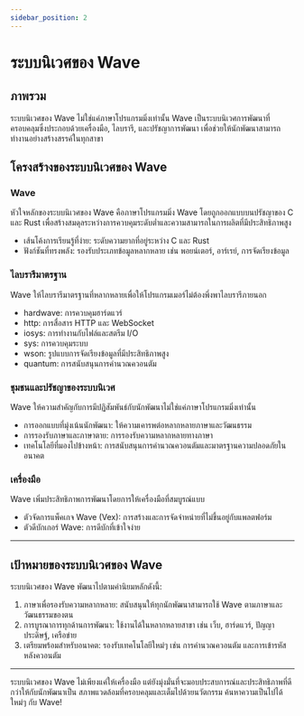 ```yaml
---
sidebar_position: 2
---
```


# ระบบนิเวศของ Wave 

## ภาพรวม

ระบบนิเวศของ Wave ไม่ใช่แค่ภาษาโปรแกรมมิ่งเท่านั้น Wave เป็นระบบนิเวศการพัฒนาที่ครอบคลุมซึ่งประกอบด้วยเครื่องมือ, ไลบรารี, และปรัชญาการพัฒนา เพื่อช่วยให้นักพัฒนาสามารถทำงานอย่างสร้างสรรค์ในทุกสาขา

## โครงสร้างของระบบนิเวศของ Wave
### Wave
หัวใจหลักของระบบนิเวศของ Wave คือภาษาโปรแกรมมิ่ง Wave โดยถูกออกแบบบนปรัชญาของ C และ Rust เพื่อสร้างสมดุลระหว่างการควบคุมระดับต่ำและความสามารถในการผลิตที่มีประสิทธิภาพสูง

* เส้นโค้งการเรียนรู้ที่ง่าย: ระดับความยากที่อยู่ระหว่าง C และ Rust
* ฟังก์ชันที่ทรงพลัง: รองรับประเภทข้อมูลหลากหลาย เช่น พอยน์เตอร์, อาร์เรย์, การจัดเรียงข้อมูล

### ไลบรารีมาตรฐาน
Wave ให้ไลบรารีมาตรฐานที่หลากหลายเพื่อให้โปรแกรมเมอร์ไม่ต้องพึ่งพาไลบรารีภายนอก

* hardwave: การควบคุมฮาร์ดแวร์
* http: การสื่อสาร HTTP และ WebSocket
* iosys: การทำงานกับไฟล์และสตรีม I/O
* sys: การควบคุมระบบ
* wson: รูปแบบการจัดเรียงข้อมูลที่มีประสิทธิภาพสูง
* quantum: การสนับสนุนการคำนวณควอนตัม

### ชุมชนและปรัชญาของระบบนิเวศ
Wave ให้ความสำคัญกับการมีปฏิสัมพันธ์กับนักพัฒนาไม่ใช่แค่ภาษาโปรแกรมมิ่งเท่านั้น

* การออกแบบที่มุ่งเน้นนักพัฒนา: ให้ความเคารพต่อหลากหลายภาษาและวัฒนธรรม
* การรองรับภาษาและภาษาตาย: การรองรับความหลากหลายทางภาษา
* เทคโนโลยีที่มองไปข้างหน้า: การสนับสนุนการคำนวณควอนตัมและมาตรฐานความปลอดภัยในอนาคต

### เครื่องมือ
Wave เพิ่มประสิทธิภาพการพัฒนาโดยการให้เครื่องมือที่สมบูรณ์แบบ

* ตัวจัดการแพ็คเกจ Wave (Vex): การสร้างและการจัดจำหน่ายที่ไม่ขึ้นอยู่กับแพลตฟอร์ม
* ตัวดีบักเกอร์ Wave: การดีบักที่เข้าใจง่าย

---

## เป้าหมายของระบบนิเวศของ Wave
ระบบนิเวศของ Wave พัฒนาไปตามค่านิยมหลักดังนี้:

1. ภาษาเพื่อรองรับความหลากหลาย: สนับสนุนให้ทุกนักพัฒนาสามารถใช้ Wave ตามภาษาและวัฒนธรรมของตน
2. การบูรณาการทุกด้านการพัฒนา: ใช้งานได้ในหลากหลายสาขา เช่น เว็บ, ฮาร์ดแวร์, ปัญญาประดิษฐ์, เครือข่าย
3. เตรียมพร้อมสำหรับอนาคต: รองรับเทคโนโลยีใหม่ๆ เช่น การคำนวณควอนตัม และการเข้ารหัสหลังควอนตัม

---

ระบบนิเวศของ Wave ไม่เพียงแค่ให้เครื่องมือ แต่ยังมุ่งมั่นที่จะมอบประสบการณ์และประสิทธิภาพที่ดีกว่าให้กับนักพัฒนาเป็น สภาพแวดล้อมที่ครอบคลุมและเต็มไปด้วยนวัตกรรม ค้นหาความเป็นไปได้ใหม่ๆ กับ Wave!
